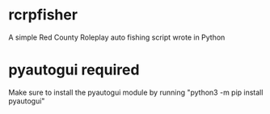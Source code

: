 # rcrpfisher
A simple Red County Roleplay auto fishing script wrote in Python

# pyautogui required
Make sure to install the pyautogui module by running "python3 -m pip install pyautogui"
